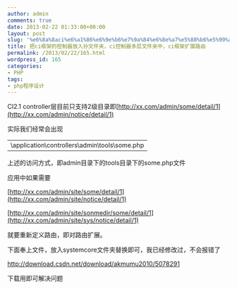 ```yaml
---
author: admin
comments: true
date: 2013-02-22 01:33:00+00:00
layout: post
slug: '%e6%8a%8aci%e6%a1%86%e6%9e%b6%e7%9a%84%e6%8e%a7%e5%88%b6%e5%99%a8%e6%94%be%e5%85%a5%e5%ad%99%e6%96%87%e4%bb%b6%e5%a4%b9%ef%bc%8cci%e6%8e%a7%e5%88%b6%e5%99%a8%e5%a4%9a%e5%b1%82%e6%96%87%e4%bb%b6'
title: 把ci框架的控制器放入孙文件夹，ci控制器多层文件夹中，ci框架扩展路由
permalink: /2013/02/22/165.html
wordpress_id: 165
categories:
- PHP
tags:
- php程序设计
---
```





CI2.1 controller层目前只支持2级目录即[http://xx.com/admin/some/detail/1](http://xx.com/admin/notice/detail/1)




实际我们经常会出现





<table cellpadding="0" style="word-wrap:break-word; empty-cells:show; border-collapse:collapse; table-layout:fixed; width:757px" cellspacing="0" >
<tbody style="word-wrap:break-word" >
<tr style="word-wrap:break-word" >

<td style="word-wrap:break-word; font-size:14px" class="t_f" id="postmessage_72220" >
\application\controllers\admin\tools\some.php
</td>
</tr>
</tbody>
</table>
上述的访问方式，即admin目录下的tools目录下的some.php文件




应用中如果需要


[http://xx.com/admin/site/some/detail/1](http://xx.com/admin/site/notice/detail/1)  




[http://xx.com/admin/site/sonmedir/some/detail/1](http://xx.com/admin/site/sys/notice/detail/1)




就要重新定义路由，即对路由扩展。




下面奉上文件，放入systemcore文件夹替换即可，我已经修改过，不会报错了




http://download.csdn.net/download/akmumu2010/5078291  






下载用即可解决问题




  






  






  






